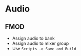# Audio

## FMOD 
* Assign audio to bank
* Assign audio to mixer group
* Use `Scripts -> Save and Build`